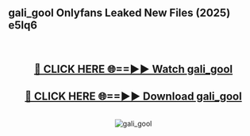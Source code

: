 <h2>gali_gool Onlyfans Leaked New Files (2025) e5lq6</h2>
<br>
<div align="center">
<h2><a href="https://mediafiles.top/gali_gool&ref=git" rel="nofollow">🔴 CLICK HERE 🌐==►► Watch gali_gool</a></h2>
<h2><a href="https://mediafiles.top/gali_gool&ref=git" rel="nofollow">🔴 CLICK HERE 🌐==►► Download gali_gool</a></h2>
<br>
<a href="https://mediafiles.top/gali_gool&ref=git" rel="nofollow" data-target="animated-image.originalLink"><img src="https://i.ibb.co.com/xMMVF88/686577567.gif" alt="gali_gool" style="max-width: 100%; display: inline-block;" data-target="animated-image.originalImage"></a>
</div>
<br>
<br>